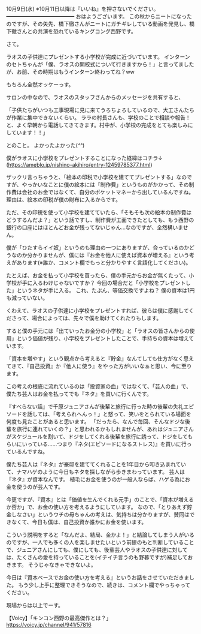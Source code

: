 10月9日(水) ※10月11日以降は『いいね』を押さないでください。
━━━━━━━━━━━━━
おはようございます。
この秋からニートになったのですが、その矢先、橋下徹さんがニートにガチギレしている動画を発見し、橋下徹さんとの共演を恐れているキングコング西野です。

さて。

ラオスの子供達にプレゼントする小学校が完成に近づいています。
インターンのセトちゃんが「僕、ラオスの開校式について行きますから！」と言ってましたが、お前、その時期はもうインターン終わってね？ww

もちろん全然オッケーっす。

サロンの中なので、ラオスのスタッフさんからのメッセージを共有すると、

「子供たちがいつも工事現場に見に来てうろちょろしているので、大工さんたちが作業に集中できないくらい。
ララの村長さんも、学校のことで相談や報告！と、よく早朝から電話してきてきます。村中が、小学校の完成をとても楽しみにしています！！」

とのこと。
よかったよかった(*^^*)

僕がラオスに小学校をプレゼントすることになった経緯はコチラ↓
(https://ameblo.jp/nishino-akihiro/entry-12459785377.html)

ザックリ言っちゃうと、「絵本の印税で小学校を建ててプレゼントする」なのですが、やっかいなことに僕の絵本には「制作費」というものがかかって、その制作費は会社のお金ではなくて、自分のポケットマネーから出しているんですね。
理由は、絵本の印税が僕の財布に入るからです。

ただ、その印税を使って小学校を建てていたら、「そもそも次の絵本の制作費はどうするんだよ？」という話ですし、制作費が工面できたとしても、もう西野の銀行の口座にはほとんどお金が残ってないじゃん…なのですが、全然構いません。

僕が「ひたすらイイ奴」というのも理由の一つにありますが、合っているのかどうなのか分かりませんが、僕には『お金を他人に使えば資本が増える』という考えがあります(※誰か、コメント欄でもっと分かりやすく言語化してください)。

たとえば、お金を払って小学校を買ったら、僕の手元からお金が無くたって、小学校が手に入るわけじゃないですか？
今回の場合だと「小学校をプレゼントした」というネタが手に入る。
これ、たぶん、等価交換ですよね？
僕の資本は1円も減っていない。

くわえて、ラオスの子供達に小学校をプレゼントすれば、彼らは僕に感謝してくださって、場合によっては、先々で僕を助けてくれたりもします。

すると僕の手元には「出ていったお金分の小学校」と「ラオスの皆さんからの使用」という価値が残り、小学校をプレゼントしたことで、手持ちの資本は増えています。

「資本を増やす」という観点から考えると『貯金』なんてしても仕方がなく思えてきて、『自己投資』か『他人に使う』をやった方がいいなぁと思い、今に至ります。

この考えの根底に流れているのは「投資家の血」ではなくて、「芸人の血」で、僕たち芸人はお金を払ってでも『ネタ』を買いに行くんです。

『すべらない話』で千原ジュニアさんが後輩と旅行に行った時の後輩の失礼エピソードを話しては、「考えられへんっ！」と怒って、笑いをとられている場面を何度も見たことがあると思います。
「だったら、なんで毎回、そんなドジな後輩を旅行に連れていくの？」と思われるかもしれませんが、あれはジュニアさんがスケジュールを割いて、ドジをしてくれる後輩を旅行に誘って、ドジをしてもらいにいっている……つまり『ネタ(エピソードになるストレス)』を買いに行っているんですね。

僕たち芸人は『ネタ』が豪邸を建ててくれることを1年目から叩き込まれていて、ナマハゲのように今日もネタを探しながら歩きまわっています。
芸人は『ネタ』が資本なんです。
植毛にお金を使うのが一般人ならば、ハゲる為にお金を使うのが芸人です。
　

今更ですが、『資本』とは「価値を生んでくれる元手」のことで、「資本が増えるか否か」で、お金の使い方を考えるようにしています。
なので、「とりあえず貯金しなさい」というウチの母ちゃんの考えは、気持ちは分かりますが、賛同はできなくて、今日も僕は、自己投資か誰かにお金を使います。

こういう説明をすると「なんだよ、結局、金かよ！」と結論してしまう人がいるのですが、一人でも多くの人を楽しませたいという前提のもと判断していることで、ジュニアさんにしても、僕にしても、後輩芸人やラオスの子供達に対しては、たくさんの愛を持っていることを(イチイチ言うのも野暮ですが)補足しておきます。
そうじゃなきゃできないよ。

今日は『資本ベースでお金の使い方を考える』というお話をさせていただきました。
もう少し上手に整理できそうなので、続きは、コメント欄でやっちゃってください。

現場からは以上でーす。

【Voicy】「キンコン西野の最高傑作とは？」
https://voicy.jp/channel/941/57816
